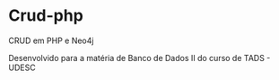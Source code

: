 # Crud-php
CRUD em PHP e Neo4j

Desenvolvido para a matéria de Banco de Dados II do curso de TADS - UDESC